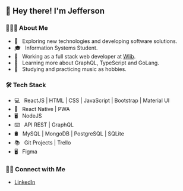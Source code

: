 <h2>👋 Hey there! I'm Jefferson</h2>

<h3>👨🏻‍💻 About Me</h3>

- 🤔 &nbsp; Exploring new technologies and developing software solutions.
- 🎓 &nbsp; Information Systems Student.
- 💼 &nbsp; Working as a full stack web developer at [Wlib](https://www.wlib.com.br/).
- 🌱 &nbsp; Learning more about GraphQL, TypeScript and GoLang.
- 🎸 &nbsp; Studying and practicing music as hobbies.

<h3>🛠 Tech Stack</h3>

- 💻 &nbsp; ReactJS | HTML | CSS | JavaScript | Bootstrap | Material UI
- 📱  &nbsp; React Native | PWA
- 🖥  &nbsp; NodeJS
- ⌨️ &nbsp; API REST | GraphQL
- 🛢 &nbsp; MySQL | MongoDB | PostgreSQL | SQLite
- 📚 &nbsp; Git Projects | Trello
- 🖥 &nbsp; Figma

<h3> 🤝🏻 Connect with Me </h3>

* [LinkedIn](https://www.linkedin.com/in/jefferson-patr%C3%ADcio-03a17b180/)
